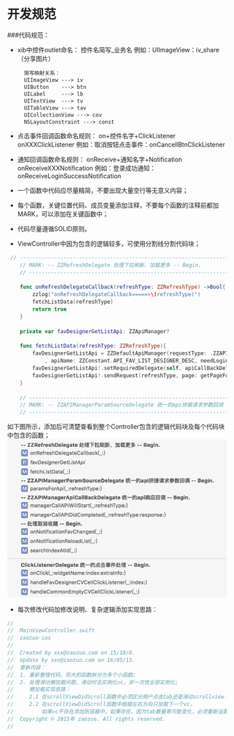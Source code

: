 # 开发规范

###代码规范：
* xib中控件outlet命名：
		控件名简写_业务名
		例如：UIImageView：iv_share（分享图片）

		简写映射关系：
		UIImageView ---> iv
		UIButton    ---> btn
		UILabel		---> lb
		UITextView	---> tv
		UITableView ---> tav
		UICollectionView ---> cov
		NSLayoutConstraint ---> const
* 点击事件回调函数命名规则：
		on+控件名字+ClickListener
		onXXXClickListener
		例如：取消按钮点击事件：onCancellBtnClickListener
* 通知回调函数命名规则：
		onReceive+通知名字+Notification
		onReceiveXXXNotification
		例如：登录成功通知：onReceiveLoginSuccessNotification
* 一个函数中代码应尽量精简，不要出现大量空行等无意义内容；
* 每个函数，关键位置代码、成员变量添加注释，不要每个函数的注释前都加MARK，可以添加在关键函数中；
* 代码尽量遵循SOLID原则。
* ViewController中因为包含的逻辑较多，可使用分割线分割代码块；
```swift
 // ------------------------------------------------------------------------------------
    // MARK: -- ZZRefreshDelegate 处理下拉刷新、加载更多 -- Begin.
    // ------------------------------------------------------------------------------------
    
    func onRefreshDelegateCallback(refreshType: ZZRefreshType) ->Bool{
        zzlog("onRefreshDelegateCallback=====>\(refreshType)")
        fetchListData(refreshType)
        return true
    }
    
    private var favDesignerGetListApi: ZZApiManager?
    
    func fetchListData(refreshType: ZZRefreshType){
        favDesignerGetListApi = ZZDefaultApiManager(requestType: .ZZAPIManagerRequestTypeHttpGet
            , apiName: ZZConstant.API_FAV_LIST_DESIGNER_DESC, needLogin: true)
        favDesignerGetListApi!.setRequiredDelegate(self, apiCallBackDelegate: self)
        favDesignerGetListApi!.sendRequest(refreshType, page: getPageForRequest(refreshType))
    }
    
    // ------------------------------------------------------------------------------------
    // MARK: -- ZZAPIManagerParamSourceDelegate 统一的api拼接请求参数回调 -- Begin.
    // ------------------------------------------------------------------------------------
```

如下图所示，添加后可清楚查看到整个Controller包含的逻辑代码块及每个代码块中包含的函数；
![image_mark](../image/image_mark.png)

* 每次修改代码加修改说明、复杂逻辑添加实现思路：
```swift
//
//  MainViewController.swift
//  zaozuo-ios
//
//  Created by xxx@zaozuo.com on 15/10/8.
//  Update by xxx@zaozuo.com on 16/05/13.
//  更新内容：
//  1. 重新整理代码，将大的函数拆分为多个小函数;
//  2. 处理滑动懒加载问题，滑动时去实例化vc，非一次性全部实例化;
//     懒加载实现思路：
//     2.1 在scrollViewDidScroll函数中必须区分用户点击tab还是滑动scrollview；
//     2.2 在scrollViewDidScroll函数中根据左右方向只加载下一个vc，
//         如果vc不存在添加到容器中，如果存在，因为tab数量等可能变化，必须重新设置vc frame
//  Copyright © 2015年 zaozuo. All rights reserved.
//
```


